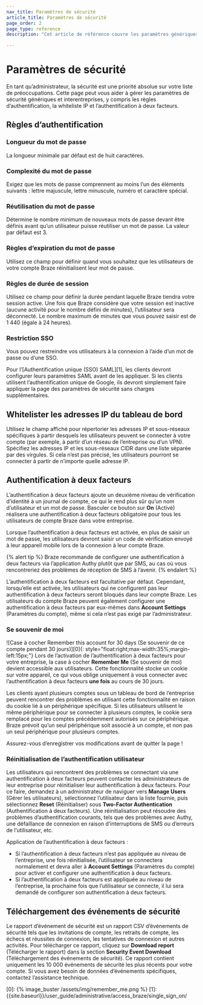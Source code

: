 ```yaml
---
nav_title: Paramètres de sécurité
article_title: Paramètres de sécurité
page_order: 2
page_type: reference
description: "Cet article de référence couvre les paramètres génériques de sécurité inter-entreprise, y compris les règles d’authentification, la whiteliste IP et l’authentification à deux facteurs (2FA)."

---
```


# Paramètres de sécurité

En tant qu’administrateur, la sécurité est une priorité absolue sur votre liste de préoccupations. Cette page peut vous aider à gérer les paramètres de sécurité génériques et interentreprises, y compris les règles d’authentification, la whiteliste IP et l’authentification à deux facteurs.

## Règles d’authentification

### Longueur du mot de passe

La longueur minimale par défaut est de huit caractères.

### Complexité du mot de passe

Exigez que les mots de passe comprennent au moins l’un des éléments suivants : lettre majuscule, lettre minuscule, numéro et caractère spécial.

### Réutilisation du mot de passe

Détermine le nombre minimum de nouveaux mots de passe devant être définis avant qu’un utilisateur puisse réutiliser un mot de passe. La valeur par défaut est 3.

### Règles d’expiration du mot de passe

Utilisez ce champ pour définir quand vous souhaitez que les utilisateurs de votre compte Braze réinitialisent leur mot de passe.

### Règles de durée de session

Utilisez ce champ pour définir la durée pendant laquelle Braze tiendra votre session active. Une fois que Braze considère que votre session est inactive (aucune activité pour le nombre défini de minutes), l’utilisateur sera déconnecté. Le nombre maximum de minutes que vous pouvez saisir est de 1 440 (égale à 24 heures).

### Restriction SSO

Vous pouvez restreindre vos utilisateurs à la connexion à l’aide d’un mot de passe ou d’une SSO.

Pour l’[Authentification unique (SSO) SAML][1], les clients devront configurer leurs paramètres SAML avant de les appliquer. Si les clients utilisent l’authentification unique de Google, ils devront simplement faire appliquer la page des paramètres de sécurité sans charges supplémentaires.

## Whitelister les adresses IP du tableau de bord

Utilisez le champ affiché pour répertorier les adresses IP et sous-réseaux spécifiques à partir desquels les utilisateurs peuvent se connecter à votre compte (par exemple, à partir d’un réseau de l’entreprise ou d’un VPN). Spécifiez les adresses IP et les sous-réseaux CIDR dans une liste séparée par des virgules. Si cela n’est pas précisé, les utilisateurs pourront se connecter à partir de n’importe quelle adresse IP.

## Authentification à deux facteurs

L’authentification à deux facteurs ajoute un deuxième niveau de vérification d’identité à un journal de compte, ce qui le rend plus sûr qu’un nom d’utilisateur et un mot de passe. Basculer ce bouton sur **On** (Activé) réalisera une authentification à deux facteurs obligatoire pour tous les utilisateurs de compte Braze dans votre entreprise.

Lorsque l’authentification à deux facteurs est activée, en plus de saisir un mot de passe, les utilisateurs devront saisir un code de vérification envoyé à leur appareil mobile lors de la connexion à leur compte Braze.

{% alert tip %} Braze recommande de configurer une authentification à deux facteurs via l’application Authy plutôt que par SMS, au cas où vous rencontreriez des problèmes de réception de SMS à l’avenir. {% endalert %}

L’authentification à deux facteurs est facultative par défaut. Cependant, lorsqu’elle est activée, les utilisateurs qui ne configurent pas leur authentification à deux facteurs seront bloqués dans leur compte Braze. Les utilisateurs du compte Braze peuvent également configurer une authentification à deux facteurs par eux-mêmes dans **Account Settings** (Paramètres du compte), même si cela n’est pas exigé par l’administrateur.

### Se souvenir de moi

![Case à cocher Remember this account for 30 days (Se souvenir de ce compte pendant 30 jours)][0]{: style="float:right;max-width:35%;margin-left:15px;"}
Lors de l’activation de l’authentification à deux facteurs pour votre entreprise, la case à cocher **Remember Me** (Se souvenir de moi) devient accessible aux utilisateurs. Cette fonctionnalité stocke un cookie sur votre appareil, ce qui vous oblige uniquement à vous connecter avec l’authentification à deux facteurs **une fois** au cours de 30 jours.

Les clients ayant plusieurs comptes sous un tableau de bord de l’entreprise peuvent rencontrer des problèmes en utilisant cette fonctionnalité en raison du cookie lié à un périphérique spécifique. Si les utilisateurs utilisent le même périphérique pour se connecter à plusieurs comptes, le cookie sera remplacé pour les comptes précédemment autorisés sur ce périphérique. Braze prévoit qu’un seul périphérique soit associé à un compte, et non pas un seul périphérique pour plusieurs comptes.

Assurez-vous d’enregistrer vos modifications avant de quitter la page !

### Réinitialisation de l’authentification utilisateur

Les utilisateurs qui rencontrent des problèmes se connectant via une authentification à deux facteurs peuvent contacter les administrateurs de leur entreprise pour réinitialiser leur authentification à deux facteurs. Pour ce faire, demandez à un administrateur de naviguer vers **Manage Users** (Gérer les utilisateurs), sélectionnez l’utilisateur dans la liste fournie, puis sélectionnez **Reset** (Réinitialiser) sous **Two-Factor Authentication** (Authentification à deux facteurs). Une réinitialisation peut résoudre des problèmes d’authentification courants, tels que des problèmes avec Authy, une défaillance de connexion en raison d’interruptions de SMS ou d’erreurs de l’utilisateur, etc.

Application de l’authentification à deux facteurs :

- Si l’authentification à deux facteurs n’est pas appliquée au niveau de l’entreprise, une fois réinitialisée, l’utilisateur se connectera normalement et devra aller à **Account Settings** (Paramètres du compte) pour activer et configurer une authentification à deux facteurs.
- Si l’authentification à deux facteurs est appliquée au niveau de l’entreprise, la prochaine fois que l’utilisateur se connecte, il lui sera demandé de configurer son authentification à deux facteurs.

## Téléchargement des événements de sécurité

Le rapport d’événement de sécurité est un rapport CSV d’événements de sécurité tels que les invitations de compte, les retraits de compte, les échecs et réussites de connexion, les tentatives de connexion et autres activités. Pour télécharger ce rapport, cliquez sur **Download report** (Télécharger le rapport) dans la section **Security Event Download** (Téléchargement des événements de sécurité). Ce rapport contient uniquement les 10 000 événements de sécurité les plus récents pour votre compte. Si vous avez besoin de données d’événements spécifiques, contactez l’assistance technique.

[0]: {% image_buster /assets/img/remember_me.png %}
[1]: {{site.baseurl}}/user_guide/administrative/access_braze/single_sign_on/
